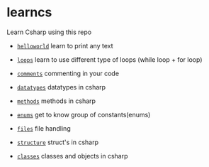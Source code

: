 # learncs
Learn Csharp using this repo

- [`helloworld`](helloworld) learn to print any text

- [`loops`](loops) learn to use different type of loops (while loop + for loop)

- [`comments`](comments) commenting in your code

- [`datatypes`](datatypes) datatypes in csharp

- [`methods`](methods) methods in csharp

- [`enums`](enums) get to know group of constants(enums)

- [`files`](files) file handling

- [`structure`](structure) struct's in csharp

- [`classes`](classes) classes and objects in csharp
